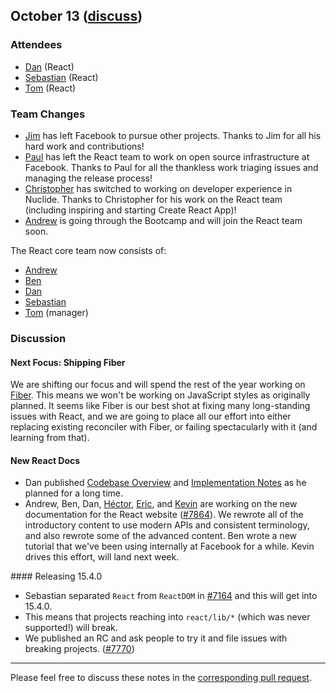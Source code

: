 ## October 13 ([discuss](https://github.com/reactjs/core-notes/pull/31))

### Attendees

* [Dan](https://twitter.com/dan_abramov) (React)
* [Sebastian](https://twitter.com/sebmarkbage) (React)
* [Tom](https://twitter.com/tomocchino) (React)

### Team Changes

* [Jim](https://github.com/jimfb) has left Facebook to pursue other projects. Thanks to Jim for all his hard work and contributions!
* [Paul](https://twitter.com/zpao) has left the React team to work on open source infrastructure at Facebook. Thanks to Paul for all the thankless work triaging issues and managing the release process!
* [Christopher](https://twitter.com/vjeux) has switched to working on developer experience in Nuclide. Thanks to Christopher for his work on the React team (including inspiring and starting Create React App)!
* [Andrew](http://twitter.com/acdlite) is going through the Bootcamp and will join the React team soon.

The React core team now consists of:

* [Andrew](https://twitter.com/acdlite)
* [Ben](https://twitter.com/soprano)
* [Dan](https://twitter.com/dan_abramov)
* [Sebastian](https://twitter.com/sebmarkbage)
* [Tom](https://twitter.com/tomocchino) (manager)

### Discussion

#### Next Focus: Shipping Fiber

We are shifting our focus and will spend the rest of the year working on [Fiber](https://github.com/facebook/react/issues/6170). This means we won't be working on JavaScript styles as originally planned. It seems like Fiber is our best shot at fixing many long-standing issues with React, and we are going to place all our effort into either replacing existing reconciler with Fiber, or failing spectacularly with it (and learning from that).

#### New React Docs

* Dan published [Codebase Overview](https://facebook.github.io/react/contributing/codebase-overview.html) and [Implementation Notes](https://facebook.github.io/react/contributing/implementation-notes.html) as he planned for a long time.
* Andrew, Ben, Dan, [Héctor](https://github.com/hramos), [Eric](https://twitter.com/ericnakagawa), and [Kevin](http://twitter.com/lacker) are working on the new documentation for the React website ([#7864](https://github.com/facebook/react/pull/7864)). We rewrote all of the introductory content to use modern APIs and consistent terminology, and also rewrote some of the advanced content. Ben wrote a new tutorial that we've been using internally at Facebook for a while. Kevin drives this effort, will land next week.

#### Releasing 15.4.0

* Sebastian separated `React` from `ReactDOM` in [#7164](https://github.com/facebook/react/pull/7164) and this will get into 15.4.0.
* This means that projects reaching into `react/lib/*` (which was never supported!) will break.
* We published an RC and ask people to try it and file issues with breaking projects. ([#7770](https://github.com/facebook/react/issues/7770#issuecomment-253899837))

------------

Please feel free to discuss these notes in the [corresponding pull request](https://github.com/reactjs/core-notes/pull/31).

